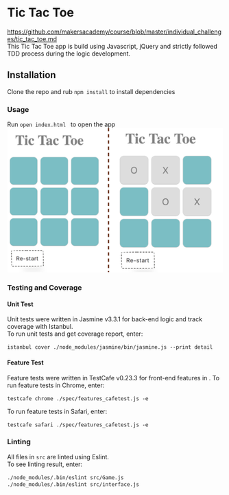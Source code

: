 # Tic Tac Toe
https://github.com/makersacademy/course/blob/master/individual_challenges/tic_tac_toe.md  
This Tic Tac Toe app is build using Javascript, jQuery and strictly followed TDD process during the logic development.

## Installation
Clone the repo and rub `npm install` to install dependencies

### Usage
Run `open index.html ` to open the app
![interface](public/interface.jpg)

### Testing and Coverage

#### Unit Test
Unit tests were written in Jasmine v3.3.1 for back-end logic and track coverage with Istanbul.  
To run unit tests and get coverage report, enter:
```
istanbul cover ./node_modules/jasmine/bin/jasmine.js --print detail
```

#### Feature Test
Feature tests were written in TestCafe v0.23.3 for front-end features in .
To run feature tests in Chrome, enter: 
```
testcafe chrome ./spec/features_cafetest.js -e
```
To run feature tests in Safari, enter:
```
testcafe safari ./spec/features_cafetest.js -e
```

### Linting
All files in `src` are linted using Eslint.  
To see linting result, enter:
```
./node_modules/.bin/eslint src/Game.js
./node_modules/.bin/eslint src/interface.js
```
